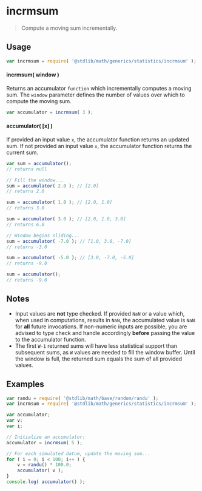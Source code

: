 incrmsum
===

> Compute a moving sum incrementally.


<section class="usage">

## Usage

``` javascript
var incrmsum = require( '@stdlib/math/generics/statistics/incrmsum' );
```

#### incrmsum( window )

Returns an accumulator `function` which incrementally computes a moving sum. The `window` parameter defines the number of values over which to compute the moving sum.

``` javascript
var accumulator = incrmsum( 3 );
```

#### accumulator( \[x\] )

If provided an input value `x`, the accumulator function returns an updated sum. If not provided an input value `x`, the accumulator function returns the current sum.

``` javascript
var sum = accumulator();
// returns null

// Fill the window...
sum = accumulator( 2.0 ); // [2.0]
// returns 2.0

sum = accumulator( 1.0 ); // [2.0, 1.0]
// returns 3.0

sum = accumulator( 3.0 ); // [2.0, 1.0, 3.0]
// returns 6.0

// Window begins sliding...
sum = accumulator( -7.0 ); // [1.0, 3.0, -7.0]
// returns -3.0

sum = accumulator( -5.0 ); // [3.0, -7.0, -5.0]
// returns -9.0

sum = accumulator();
// returns -9.0
```

</section>

<!-- /.usage -->


<section class="notes">

## Notes

* Input values are __not__ type checked. If provided `NaN` or a value which, when used in computations, results in `NaN`, the accumulated value is `NaN` for __all__ future invocations. If non-numeric inputs are possible, you are advised to type check and handle accordingly __before__ passing the value to the accumulator function.
* The first `W-1` returned sums will have less statistical support than subsequent sums, as `W` values are needed to fill the window buffer. Until the window is full, the returned sum equals the sum of all provided values.

</section>

<!-- /.notes -->


<section class="examples">

## Examples

``` javascript
var randu = require( '@stdlib/math/base/random/randu' );
var incrmsum = require( '@stdlib/math/generics/statistics/incrmsum' );

var accumulator;
var v;
var i;

// Initialize an accumulator:
accumulator = incrmsum( 5 );

// For each simulated datum, update the moving sum...
for ( i = 0; i < 100; i++ ) {
    v = randu() * 100.0;
    accumulator( v );
}
console.log( accumulator() );
```

</section>

<!-- /.examples -->


<section class="links">

</section>

<!-- /.links -->
